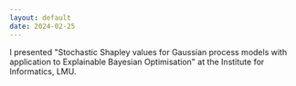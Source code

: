 ```yaml
---
layout: default
date: 2024-02-25
---
```

I presented "Stochastic Shapley values for Gaussian process models with application to Explainable Bayesian Optimisation" at the Institute for Informatics, LMU.